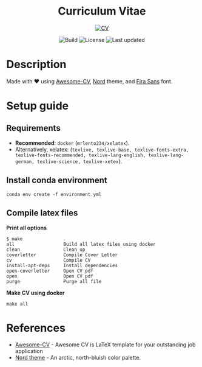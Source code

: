 <div align="center">

# **Curriculum Vitae**

[![CV](https://img.shields.io/badge/-PDF-red.svg?style=for-the-badge&logoColor=white&labelColor=black&logo=adobe)](https://media.githubusercontent.com/media/lento234/cv/main/cv.pdf)

![Build](https://img.shields.io/github/workflow/status/lento234/cv/Build?label=Links&style=flat-square&labelColor=000000)
![License](https://img.shields.io/github/license/lento234/cv?style=flat-square&color=blue&labelColor=000000)
![Last updated](https://img.shields.io/github/last-commit/lento234/cv?style=flat-square&labelColor=000000)



</div>

# Description

Made with :heart: using [Awesome-CV](https://github.com/posquit0/Awesome-CV), [Nord](https://www.nordtheme.com/) theme, and [Fira Sans](https://fonts.google.com/specimen/Fira+Sans) font.

# Setup guide

## Requirements

* **Recommended**: `docker` (`mrlento234/xelatex`).
* Alternatively, xelatex: (`texlive, texlive-base, texlive-fonts-extra, texlive-fonts-recommended, texlive-lang-english, texlive-lang-german, texlive-science, texlive-xetex`).

## Install conda environment

```
conda env create -f environment.yml
```
## Compile latex files

**Print all options**

```
$ make
all                  Build all latex files using docker
clean                Clean up
coverletter          Compile Cover Letter
cv                   Compile CV
install-apt-deps     Install dependencies
open-coverletter     Open CV pdf
open                 Open CV pdf
purge                Purge all file
```

**Make CV using docker**

```
make all
```

# References

* [Awesome-CV](https://github.com/posquit0/Awesome-CV) - Awesome CV is LaTeX template for your outstanding job application
* [Nord theme](https://www.nordtheme.com/) - An arctic, north-bluish color palette.
